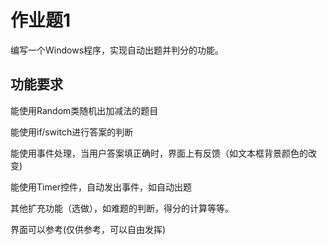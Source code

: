 # 作业题1

编写一个Windows程序，实现自动出题并判分的功能。

## 功能要求

能使用Random类随机出加减法的题目

能使用if/switch进行答案的判断

能使用事件处理，当用户答案填正确时，界面上有反馈（如文本框背景颜色的改变)

能使用Timer控件，自动发出事件，如自动出题

其他扩充功能（选做），如难题的判断，得分的计算等等。

界面可以参考(仅供参考，可以自由发挥)
